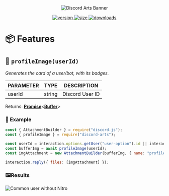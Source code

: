 
<div align="center">
  <img src="https://i.imgur.com/EPJEbzD.png" alt="Discord Arts Banner" />
  <p align="center">
  <a href="https://www.npmjs.com/package/discord-arts">
    <img src="https://img.shields.io/npm/v/discord-arts?label=version&style=for-the-badge" alt="version" />
    <img src="https://img.shields.io/bundlephobia/min/discord-arts?label=size&style=for-the-badge" alt="size" />
    <img src="https://img.shields.io/npm/dt/discord-arts?style=for-the-badge" alt="downloads" />
  </a>
</p>
</div>

# 📦 Features
## 🤖 `profileImage(userId)`

*Generates the card of a user/bot, with its badges.*

PARAMETER | TYPE | DESCRIPTION 
-------- | --------- | -------- 
userId| string | Discord User ID

Returns: [**Promise**](https://developer.mozilla.org/en-US/docs/Web/JavaScript/Reference/Global_Objects/Promise)<**[Buffer](https://nodejs.org/api/buffer.html)**>

### 📃 Example
```javascript
const { AttachmentBuilder } = require("discord.js");
const { profileImage } = require("discord-arts");

const userId = interaction.options.getUser("user-option").id || interaction.user.id;
const bufferImg = await profileImage(userId);
const imgAttachment = new AttachmentBuilder(bufferImg, { name: "profile.png" });

interaction.reply({ files: [imgAttachment] });
```
### 🖼️Results 
![Common user without Nitro](https://i.imgur.com/2GplZVh.png)